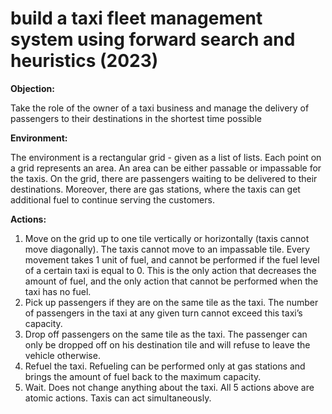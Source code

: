# build a taxi fleet management system using forward search and heuristics  (2023)

**Objection:**

Take the role of the owner of a taxi business and manage the delivery of passengers to their destinations in the shortest time possible

**Environment:**

The environment is a rectangular grid - given as a list of lists. Each point on a grid represents an area. An area can be either passable or impassable for the taxis. On the grid, there are passengers waiting to be delivered to their destinations. Moreover, there are gas stations, where the taxis can get additional fuel to continue serving the customers.

**Actions:**

1.	Move on the grid up to one tile vertically or horizontally (taxis cannot move diagonally). The taxis cannot move to an impassable tile. Every movement takes 1 unit of fuel, and cannot be performed if the fuel level of a certain taxi is equal to 0. This is the only action that decreases the amount of fuel, and the only action that cannot be performed when the taxi has no fuel.
2.	Pick up passengers if they are on the same tile as the taxi. The number of passengers in the taxi at any given turn cannot exceed this taxi’s capacity. 
3.	Drop off passengers on the same tile as the taxi. The passenger can only be dropped off on his destination tile and will refuse to leave the vehicle otherwise. 
4.	Refuel the taxi. Refueling can be performed only at gas stations and brings the amount of fuel back to the maximum capacity. 
5.	Wait. Does not change anything about the taxi.
All 5 actions above are atomic actions. Taxis can act simultaneously.
